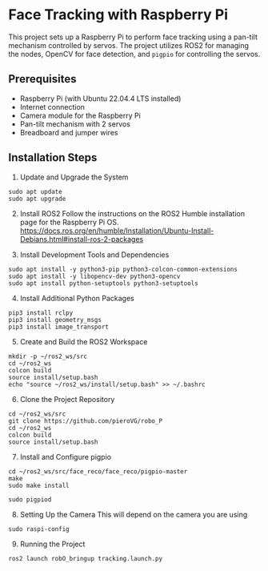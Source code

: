 # Face Tracking with Raspberry Pi

This project sets up a Raspberry Pi to perform face tracking using a pan-tilt mechanism controlled by servos. The project utilizes ROS2 for managing the nodes, OpenCV for face detection, and `pigpio` for controlling the servos.

## Prerequisites

- Raspberry Pi (with Ubuntu 22.04.4 LTS installed)
- Internet connection
- Camera module for the Raspberry Pi
- Pan-tilt mechanism with 2 servos
- Breadboard and jumper wires

## Installation Steps

1. Update and Upgrade the System
```
sudo apt update
sudo apt upgrade 
```

2. Install ROS2
Follow the instructions on the ROS2 Humble installation page for the Raspberry Pi OS. 
https://docs.ros.org/en/humble/Installation/Ubuntu-Install-Debians.html#install-ros-2-packages

3. Install Development Tools and Dependencies
```
sudo apt install -y python3-pip python3-colcon-common-extensions
sudo apt install -y libopencv-dev python3-opencv
sudo apt install python-setuptools python3-setuptools
```

4. Install Additional Python Packages
```
pip3 install rclpy
pip3 install geometry_msgs
pip3 install image_transport
```

5. Create and Build the ROS2 Workspace
```
mkdir -p ~/ros2_ws/src
cd ~/ros2_ws
colcon build
source install/setup.bash
echo "source ~/ros2_ws/install/setup.bash" >> ~/.bashrc
```

6. Clone the Project Repository
```
cd ~/ros2_ws/src
git clone https://github.com/pieroVG/robo_P
cd ~/ros2_ws
colcon build
source install/setup.bash
```

7. Install and Configure pigpio
```
cd ~/ros2_ws/src/face_reco/face_reco/pigpio-master
make
sudo make install

sudo pigpiod
```

8. Setting Up the Camera
This will depend on the camera you are using
```
sudo raspi-config
```

9. Running the Project
```
ros2 launch robO_bringup tracking.launch.py
```
